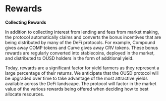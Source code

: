 # Rewards

**Collecting Rewards**&#x20;

In addition to collecting interest from lending and fees from market making, the protocol automatically claims and converts the bonus incentives that are being distributed by many of the DeFi protocols. For example, Compound gives away COMP tokens and Curve gives away CRV tokens. These bonus rewards are regularly converted into stablecoins, deployed in the market, and distributed to OUSD holders in the form of additional yield.

Today, rewards are a significant factor for yield farmers as they represent a large percentage of their returns. We anticipate that the OUSD protocol will be upgraded over time to take advantage of the most attractive yields available across the DeFi landscape. The protocol will factor in the market value of the various rewards being offered when deciding how to best allocate resources.

